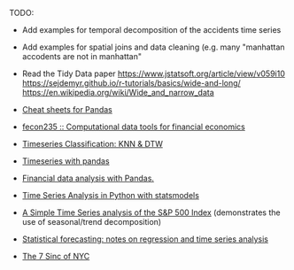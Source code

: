 TODO:

* Add examples for temporal decomposition of the accidents time series
* Add examples for spatial joins and data cleaning (e.g. many "manhattan accodents are not in manhattan"


* Read the Tidy Data paper https://www.jstatsoft.org/article/view/v059i10
https://sejdemyr.github.io/r-tutorials/basics/wide-and-long/
https://en.wikipedia.org/wiki/Wide_and_narrow_data

* [Cheat sheets for Pandas](https://medium.com/@kailashahirwar/essential-cheat-sheets-for-machine-learning-and-deep-learning-researchers-efb6a8ebd2e5)
* [fecon235 :: Computational data tools for financial economics](https://github.com/rsvp/fecon235)
* [Timeseries Classification: KNN & DTW](http://nbviewer.jupyter.org/github/markdregan/K-Nearest-Neighbors-with-Dynamic-Time-Warping/blob/master/K_Nearest_Neighbor_Dynamic_Time_Warping.ipynb)
* [Timeseries with pandas](http://nbviewer.jupyter.org/github/changhiskhan/talks/blob/master/pydata2012/pandas_timeseries.ipynb)
* [Financial data analysis with Pandas.](http://nbviewer.jupyter.org/gist/twiecki/3962843)
* [Time Series Analysis in Python with statsmodels](http://conference.scipy.org/scipy2011/slides/mckinney_time_series.pdf)
* [A Simple Time Series analysis of the S&P 500 Index](http://www.johnwittenauer.net/a-simple-time-series-analysis-of-the-sp-500-index/) (demonstrates the use of seasonal/trend decomposition)
* [Statistical forecasting: notes on regression and time series analysis](http://people.duke.edu/~rnau/411home.htm)
* [The 7 Sinc of NYC](https://nycdatascience.com/blog/r/7-sins-in-nyc/)

